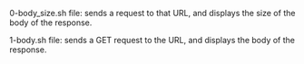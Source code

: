 0-body_size.sh file: sends a request to that URL, and displays the size of the body of the response.

1-body.sh file: sends a GET request to the URL, and displays the body of the response.